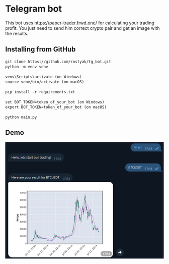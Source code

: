 # Telegram bot

This bot uses https://paper-trader.frwd.one/ for calculating your trading profit. You just need to send him correct crypto pair and get an image with the results.

## Installing from GitHub

```
git clone https://github.com/rostyak/tg_bot.git
python -m venv venv

venv\Scripts\activate (on Windows)
source venv/bin/activate (on macOS)

pip install -r requirements.txt

set BOT_TOKEN=token_of_your_bot (on Windows)
export BOT_TOKEN=token_of_your_bot (on macOS)

python main.py
```

## Demo
![Demo](./demo.png)